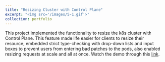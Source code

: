 ```yaml
---
title: "Resizing Cluster with Control Plane"
excerpt: "<img src='/images/5-1.gif'>"
collection: portfolio
---
```

This project implemented the functionality to resize the k8s cluster with Control Plane. This feature made life easier for clients to resize their resource, embedded strict type-checking with drop-down lists and input boxes to prevent users from entering bad patches to the pods, also enabled resizing requests at scale and all at once. Watch the demo through this [link](https://www.loom.com/share/e6db360665f242d4bab59593993a6df9).